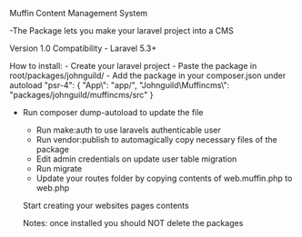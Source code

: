 Muffin Content Management System

 -The Package lets you make your laravel project into a CMS 

Version 1.0
Compatibility - Laravel 5.3+


How to install:
	- Create your laravel project
	- Paste the package in root/packages/johnguild/
	- Add the package in your composer.json under autoload
        "psr-4": {
            "App\\": "app/",
            "Johnguild\\Muffincms\\": "packages/johnguild/muffincms/src"
        }
  - Run composer dump-autoload to update the file
	- Run make:auth to use laravels authenticable user
	- Run vendor:publish to automagically copy necessary files of the package
	- Edit admin credentials on update user table migration
	- Run migrate
	- Update your routes folder by copying contents of web.muffin.php to web.php

	Start creating your websites pages contents
	
	Notes: once installed you should NOT delete the packages




